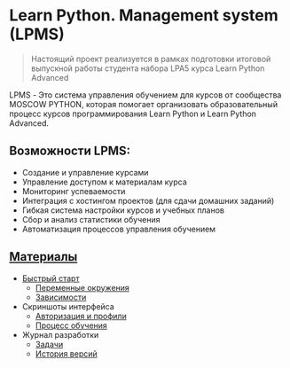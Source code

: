 # Learn Python. Management system (LPMS)

> Настоящий проект реализуется в рамках подготовки итоговой выпускной работы студента набора LPA5 курса Learn Python Advanced

LPMS - Это система управления обучением для курсов от сообщества MOSCOW PYTHON, которая помогает организовать образовательный процесс курсов программирования Learn Python и Learn Python Advanced. 

## Возможности LPMS:

- Создание и управление курсами
- Управление доступом к материалам курса
- Мониторинг успеваемости
- Интеграция с хостингом проектов (для сдачи домашних заданий)
- Гибкая система настройки курсов и учебных планов
- Сбор и анализ статистики обучения
- Автоматизация процессов управления обучением

## [Материалы](https://mmmylnikov.github.io/lpms-docs/)

- [Быстрый старт](https://mmmylnikov.github.io/lpms-docs/start/)
  - [Переменные окружения](https://mmmylnikov.github.io/lpms-docs/start/env/)
  - [Зависимоcти](https://mmmylnikov.github.io/lpms-docs/start/requirements/)
- Скриншоты интерфейса
  - [Авторизация и профили](https://mmmylnikov.github.io/lpms-docs/screenshots/auth/)
  - [Процесс обучения](https://mmmylnikov.github.io/lpms-docs/screenshots/learn/)
- Журнал разработки
  - [Задачи](https://mmmylnikov.github.io/lpms-docs/devlog/todo/)
  - [История версий](https://mmmylnikov.github.io/lpms-docs/devlog/log/)
